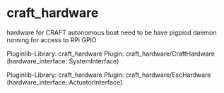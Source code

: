 craft_hardware
==========================================

hardware for CRAFT autonomous boat
need to be have pigpiod daemon running for access to RPi GPIO

Pluginlib-Library: craft_hardware
Plugin: craft_hardware/CraftHardware (hardware_interface::SystemInterface)

Pluginlib-Library: craft_hardware
Plugin: craft_hardware/EscHardware (hardware_interface::ActuatorInterface)

